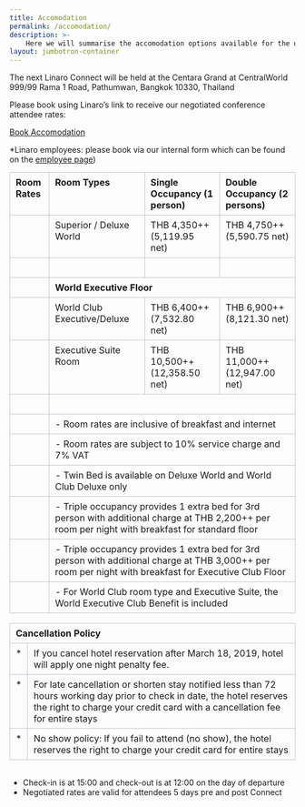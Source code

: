 ```yaml
---
title: Accomodation
permalink: /accomodation/
description: >-
    Here we will summarise the accomodation options available for the upcoming Linaro Connect event.
layout: jumbotron-container
---
```


The next Linaro Connect will be held at the Centara Grand at CentralWorld 999/99 Rama 1 Road, Pathumwan, Bangkok 10330, Thailand

Please book using Linaro’s link to receive our negotiated conference attendee rates:

<a href="https://cgcweventsrsvn.chr.co.th/lcit2019/" class="btn btn-primary">Book Accomodation</a>

*Linaro employees: please book via our internal form which can be found on the [employee
page](https://collaborate.linaro.org/display/CNCT/Employee+Specific+Information+for+BKK19))

<table class="m_-9205977082252505863gmail-confluenceTable" style="border-collapse:collapse;margin:0px;overflow-x:auto">
    <colgroup>
        <col>
        <col>
        <col>
        <col>
    </colgroup>
    <tbody>
        <tr>
            <td class="m_-9205977082252505863gmail-confluenceTd" style="border:1px solid rgb(193,199,208);padding:7px 10px;vertical-align:top;min-width:8px"><span
                    class="m_-9205977082252505863gmail-style4"><strong>Room Rates</strong></span></td>
            <td class="m_-9205977082252505863gmail-confluenceTd" style="border:1px solid rgb(193,199,208);padding:7px 10px;vertical-align:top;min-width:8px"><span
                    class="m_-9205977082252505863gmail-style4"><strong>Room Types</strong></span></td>
            <td class="m_-9205977082252505863gmail-confluenceTd" style="border:1px solid rgb(193,199,208);padding:7px 10px;vertical-align:top;min-width:8px"><span
                    class="m_-9205977082252505863gmail-style4"><strong>Single Occupancy (1 person)</strong></span></td>
            <td class="m_-9205977082252505863gmail-confluenceTd" style="border:1px solid rgb(193,199,208);padding:7px 10px;vertical-align:top;min-width:8px"><span
                    class="m_-9205977082252505863gmail-style4"><strong>Double Occupancy (2 persons)</strong></span></td>
        </tr>
        <tr>
            <td class="m_-9205977082252505863gmail-confluenceTd" style="border:1px solid rgb(193,199,208);padding:7px 10px;vertical-align:top;min-width:8px">&nbsp;</td>
            <td class="m_-9205977082252505863gmail-confluenceTd" style="border:1px solid rgb(193,199,208);padding:7px 10px;vertical-align:top;min-width:8px">Superior
                / Deluxe World</td>
            <td class="m_-9205977082252505863gmail-confluenceTd" style="border:1px solid rgb(193,199,208);padding:7px 10px;vertical-align:top;min-width:8px">
                <p class="m_-9205977082252505863gmail-style4" style="margin:0px;padding:0px">THB 4,350++ (5,119.95 net)</p>
            </td>
            <td class="m_-9205977082252505863gmail-confluenceTd" style="border:1px solid rgb(193,199,208);padding:7px 10px;vertical-align:top;min-width:8px">
                <p class="m_-9205977082252505863gmail-style4" style="margin:0px;padding:0px">THB 4,750++ (5,590.75 net)</p>
            </td>
        </tr>
        <tr>
            <td class="m_-9205977082252505863gmail-confluenceTd" style="border:1px solid rgb(193,199,208);padding:7px 10px;vertical-align:top;min-width:8px">&nbsp;</td>
            <td class="m_-9205977082252505863gmail-confluenceTd" style="border:1px solid rgb(193,199,208);padding:7px 10px;vertical-align:top;min-width:8px">&nbsp;</td>
            <td class="m_-9205977082252505863gmail-confluenceTd" style="border:1px solid rgb(193,199,208);padding:7px 10px;vertical-align:top;min-width:8px">&nbsp;</td>
            <td class="m_-9205977082252505863gmail-confluenceTd" style="border:1px solid rgb(193,199,208);padding:7px 10px;vertical-align:top;min-width:8px">&nbsp;</td>
        </tr>
        <tr>
            <td class="m_-9205977082252505863gmail-confluenceTd" style="border:1px solid rgb(193,199,208);padding:7px 10px;vertical-align:top;min-width:8px">&nbsp;</td>
            <td colspan="3" class="m_-9205977082252505863gmail-confluenceTd" style="border:1px solid rgb(193,199,208);padding:7px 10px;vertical-align:top;min-width:8px"><strong>World
                    Executive Floor</strong></td>
        </tr>
        <tr>
            <td class="m_-9205977082252505863gmail-confluenceTd" style="border:1px solid rgb(193,199,208);padding:7px 10px;vertical-align:top;min-width:8px">&nbsp;</td>
            <td class="m_-9205977082252505863gmail-confluenceTd" style="border:1px solid rgb(193,199,208);padding:7px 10px;vertical-align:top;min-width:8px">World
                Club Executive/Deluxe</td>
            <td class="m_-9205977082252505863gmail-confluenceTd" style="border:1px solid rgb(193,199,208);padding:7px 10px;vertical-align:top;min-width:8px">
                <p class="m_-9205977082252505863gmail-style4" style="margin:0px;padding:0px">THB 6,400++ (7,532.80 net)</p>
            </td>
            <td class="m_-9205977082252505863gmail-confluenceTd" style="border:1px solid rgb(193,199,208);padding:7px 10px;vertical-align:top;min-width:8px">
                <p class="m_-9205977082252505863gmail-style4" style="margin:0px;padding:0px">THB 6,900++ (8,121.30 net)</p>
            </td>
        </tr>
        <tr>
            <td class="m_-9205977082252505863gmail-confluenceTd" style="border:1px solid rgb(193,199,208);padding:7px 10px;vertical-align:top;min-width:8px">&nbsp;</td>
            <td class="m_-9205977082252505863gmail-confluenceTd" style="border:1px solid rgb(193,199,208);padding:7px 10px;vertical-align:top;min-width:8px">Executive
                Suite Room</td>
            <td class="m_-9205977082252505863gmail-confluenceTd" style="border:1px solid rgb(193,199,208);padding:7px 10px;vertical-align:top;min-width:8px">THB
                10,500++(12,358.50 net)</td>
            <td class="m_-9205977082252505863gmail-confluenceTd" style="border:1px solid rgb(193,199,208);padding:7px 10px;vertical-align:top;min-width:8px">THB
                11,000++ (12,947.00 net)</td>
        </tr>
        <tr>
            <td class="m_-9205977082252505863gmail-confluenceTd" style="border:1px solid rgb(193,199,208);padding:7px 10px;vertical-align:top;min-width:8px">&nbsp;</td>
            <td colspan="3" class="m_-9205977082252505863gmail-confluenceTd" style="border:1px solid rgb(193,199,208);padding:7px 10px;vertical-align:top;min-width:8px">&nbsp;</td>
        </tr>
        <tr>
            <td class="m_-9205977082252505863gmail-confluenceTd" style="border:1px solid rgb(193,199,208);padding:7px 10px;vertical-align:top;min-width:8px">&nbsp;</td>
            <td colspan="3" class="m_-9205977082252505863gmail-confluenceTd" style="border:1px solid rgb(193,199,208);padding:7px 10px;vertical-align:top;min-width:8px">-
                Room rates are inclusive of breakfast and internet</td>
        </tr>
        <tr>
            <td class="m_-9205977082252505863gmail-confluenceTd" style="border:1px solid rgb(193,199,208);padding:7px 10px;vertical-align:top;min-width:8px">&nbsp;</td>
            <td colspan="3" class="m_-9205977082252505863gmail-confluenceTd" style="border:1px solid rgb(193,199,208);padding:7px 10px;vertical-align:top;min-width:8px">-
                Room rates are subject to 10% service charge and 7% VAT</td>
        </tr>
        <tr>
            <td class="m_-9205977082252505863gmail-confluenceTd" style="border:1px solid rgb(193,199,208);padding:7px 10px;vertical-align:top;min-width:8px">&nbsp;</td>
            <td colspan="3" class="m_-9205977082252505863gmail-confluenceTd" style="border:1px solid rgb(193,199,208);padding:7px 10px;vertical-align:top;min-width:8px">-
                Twin Bed is available on Deluxe World and World Club Deluxe only</td>
        </tr>
        <tr>
            <td class="m_-9205977082252505863gmail-confluenceTd" style="border:1px solid rgb(193,199,208);padding:7px 10px;vertical-align:top;min-width:8px">&nbsp;</td>
            <td colspan="3" class="m_-9205977082252505863gmail-confluenceTd" style="border:1px solid rgb(193,199,208);padding:7px 10px;vertical-align:top;min-width:8px">-
                Triple occupancy provides 1 extra bed for 3rd person with additional charge at THB 2,200++ per room per
                night with breakfast for standard floor</td>
        </tr>
        <tr>
            <td class="m_-9205977082252505863gmail-confluenceTd" style="border:1px solid rgb(193,199,208);padding:7px 10px;vertical-align:top;min-width:8px">&nbsp;</td>
            <td colspan="3" class="m_-9205977082252505863gmail-confluenceTd" style="border:1px solid rgb(193,199,208);padding:7px 10px;vertical-align:top;min-width:8px">-
                Triple occupancy provides 1 extra bed for 3rd person with additional charge at THB 3,000++ per room per
                night with breakfast for Executive Club Floor</td>
        </tr>
        <tr>
            <td class="m_-9205977082252505863gmail-confluenceTd" style="border:1px solid rgb(193,199,208);padding:7px 10px;vertical-align:top;min-width:8px">&nbsp;</td>
            <td colspan="3" class="m_-9205977082252505863gmail-confluenceTd" style="border:1px solid rgb(193,199,208);padding:7px 10px;vertical-align:top;min-width:8px">-
                For World Club room type and Executive Suite, the World Executive Club Benefit is included</td>
        </tr>
    </tbody>
</table>
<br>
<table class="m_-9205977082252505863gmail-confluenceTable" style="border-collapse:collapse;margin:0px;overflow-x:auto"><colgroup><col><col></colgroup><tbody><tr><td colspan="2" class="m_-9205977082252505863gmail-confluenceTd" style="border:1px solid rgb(193,199,208);padding:7px 10px;vertical-align:top;min-width:8px"><p style="margin:0px;padding:0px"><strong>Cancellation Policy</strong></p></td></tr><tr><td class="m_-9205977082252505863gmail-confluenceTd" style="border:1px solid rgb(193,199,208);padding:7px 10px;vertical-align:top;min-width:8px"><p style="margin:0px;padding:0px">*</p></td><td class="m_-9205977082252505863gmail-confluenceTd" style="border:1px solid rgb(193,199,208);padding:7px 10px;vertical-align:top;min-width:8px"><p style="margin:0px;padding:0px">If you cancel hotel reservation after March 18, 2019, hotel will apply one night penalty fee.</p></td></tr><tr><td class="m_-9205977082252505863gmail-confluenceTd" style="border:1px solid rgb(193,199,208);padding:7px 10px;vertical-align:top;min-width:8px"><p style="margin:0px;padding:0px">*</p></td><td class="m_-9205977082252505863gmail-confluenceTd" style="border:1px solid rgb(193,199,208);padding:7px 10px;vertical-align:top;min-width:8px">For late cancellation or shorten stay notified less than 72 hours working day prior to check in date, the hotel reserves the right to charge your credit card with a cancellation fee for entire stays</td></tr><tr><td class="m_-9205977082252505863gmail-confluenceTd" style="border:1px solid rgb(193,199,208);padding:7px 10px;vertical-align:top;min-width:8px"><p style="margin:0px;padding:0px">*</p></td><td class="m_-9205977082252505863gmail-confluenceTd" style="border:1px solid rgb(193,199,208);padding:7px 10px;vertical-align:top;min-width:8px"><p class="m_-9205977082252505863gmail-style12" style="margin:0px;padding:0px">No show policy: If you fail to attend (no show), the hotel reserves the right to charge your credit card for entire stays</p></td></tr></tbody></table>

<br>

- Check-in is at 15:00 and check-out is at 12:00 on the day of departure
- Negotiated rates are valid for attendees 5 days pre and post Connect